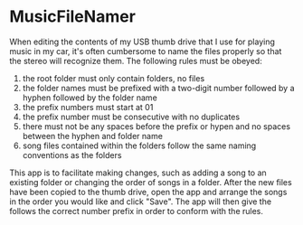 MusicFileNamer
==============
When editing the contents of my USB thumb drive that I use for playing music in my car, it's often cumbersome to name the files properly so that the stereo will recognize them. The following rules must be obeyed:
	<ol>
    <li>the root folder must only contain folders, no files</li>
	<li>the folder names must be prefixed with a two-digit number followed by a hyphen followed by the folder name</li>
	<li>the prefix numbers must start at 01</li>
	<li>the prefix number must be consecutive with no duplicates</li>
	<li>there must not be any spaces before the prefix or hypen and no spaces between the hyphen and folder name</li>
	<li>song files contained within the folders follow the same naming conventions as the folders</li>
    </ol>
	
This app is to facilitate making changes, such as adding a song to an existing folder or changing the order of songs in a folder. After the new files have been copied to the thumb drive, open the app and arrange the songs in the order you would like and click "Save". The app will then give the follows the correct number prefix in order to conform with the rules.